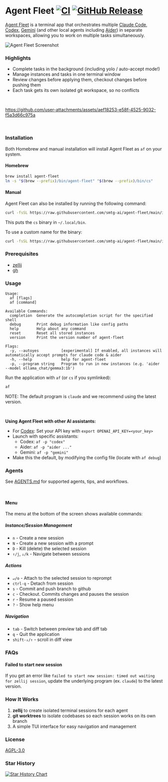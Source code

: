 # Agent Fleet [![CI](https://github.com/smtg-ai/agent-fleet/actions/workflows/build.yml/badge.svg)](https://github.com/smtg-ai/agent-fleet/actions/workflows/build.yml) [![GitHub Release](https://img.shields.io/github/v/release/smtg-ai/agent-fleet)](https://github.com/smtg-ai/agent-fleet/releases/latest)

[Agent Fleet](https://smtg-ai.github.io/agent-fleet/) is a terminal app that orchestrates multiple [Claude Code](https://github.com/anthropics/claude-code), [Codex](https://github.com/openai/codex), [Gemini](https://github.com/google-gemini/gemini-cli) (and other local agents including [Aider](https://github.com/Aider-AI/aider)) in separate workspaces, allowing you to work on multiple tasks simultaneously.


![Agent Fleet Screenshot](assets/screenshot.png)

### Highlights
- Complete tasks in the background (including yolo / auto-accept mode!)
- Manage instances and tasks in one terminal window
- Review changes before applying them, checkout changes before pushing them
- Each task gets its own isolated git workspace, so no conflicts

<br />

https://github.com/user-attachments/assets/aef18253-e58f-4525-9032-f5a3d66c975a

<br />

### Installation

Both Homebrew and manual installation will install Agent Fleet as `af` on your system.

#### Homebrew

```bash
brew install agent-fleet
ln -s "$(brew --prefix)/bin/agent-fleet" "$(brew --prefix)/bin/cs"
```

#### Manual

Agent Fleet can also be installed by running the following command:

```bash
curl -fsSL https://raw.githubusercontent.com/smtg-ai/agent-fleet/main/install.sh | bash
```

This puts the `cs` binary in `~/.local/bin`.

To use a custom name for the binary:

```bash
curl -fsSL https://raw.githubusercontent.com/smtg-ai/agent-fleet/main/install.sh | bash -s -- --name <your-binary-name>
```

### Prerequisites

- [zellij](https://zellij.dev/documentation/installation.html)
- [gh](https://cli.github.com/)

### Usage

```
Usage:
  af [flags]
  af [command]

Available Commands:
  completion  Generate the autocompletion script for the specified shell
  debug       Print debug information like config paths
  help        Help about any command
  reset       Reset all stored instances
  version     Print the version number of agent-fleet

Flags:
  -y, --autoyes          [experimental] If enabled, all instances will automatically accept prompts for claude code & aider
  -h, --help             help for agent-fleet
  -p, --program string   Program to run in new instances (e.g. 'aider --model ollama_chat/gemma3:1b')
```

Run the application with `af` (or `cs` if you symlinked):

```bash
af
```
NOTE: The default program is `claude` and we recommend using the latest version.

<br />

<b>Using Agent Fleet with other AI assistants:</b>
- For [Codex](https://github.com/openai/codex): Set your API key with `export OPENAI_API_KEY=<your_key>`
- Launch with specific assistants:
   - Codex: `af -p "codex"`
   - Aider: `af -p "aider ..."`
   - Gemini: `af -p "gemini"`
- Make this the default, by modifying the config file (locate with `af debug`)
### Agents

See [AGENTS.md](AGENTS.md) for supported agents, tips, and workflows.

<br />

#### Menu
The menu at the bottom of the screen shows available commands: 

##### Instance/Session Management
- `n` - Create a new session
- `N` - Create a new session with a prompt
- `D` - Kill (delete) the selected session
- `↑/j`, `↓/k` - Navigate between sessions

##### Actions
- `↵/o` - Attach to the selected session to reprompt
- `ctrl-q` - Detach from session
- `s` - Commit and push branch to github
- `c` - Checkout. Commits changes and pauses the session
- `r` - Resume a paused session
- `?` - Show help menu

##### Navigation
- `tab` - Switch between preview tab and diff tab
- `q` - Quit the application
- `shift-↓/↑` - scroll in diff view

### FAQs

#### Failed to start new session

If you get an error like `failed to start new session: timed out waiting for zellij session`, update the
underlying program (ex. `claude`) to the latest version.

### How It Works

1. **zellij** to create isolated terminal sessions for each agent
2. **git worktrees** to isolate codebases so each session works on its own branch
3. A simple TUI interface for easy navigation and management

### License

[AGPL-3.0](LICENSE.md)

### Star History

[![Star History Chart](https://api.star-history.com/svg?repos=smtg-ai/agent-fleet&type=Date)](https://www.star-history.com/#smtg-ai/agent-fleet&Date)
